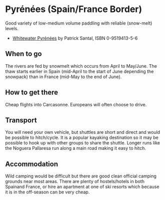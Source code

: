 Pyrénées (Spain/France Border)
=================================

Good variety of low-medium volume paddling with reliable (snow-melt) levels.

  * [Whitewater Pyrénées](http://www.amazon.co.uk/gp/product/0951941356?ie=UTF8&tag=nextswim-21&linkCode=as2&camp=1634&creative=19450&creativeASIN=0951941356) by Patrick Santal, ISBN 0-9519413-5-6

When to go
----------

The rivers are fed by snowmelt which occurs from April to May/June. The thaw starts earlier in Spain (mid-April to the start of June depending the snowpack) than in France (mid-May to the end of June). 

How to get there
----------------

Cheap flights into Carcasonne. Europeans will often choose to drive.

Transport
---------

You will need your own vehicle, but shuttles are short and direct and would be possible to hitch/cycle. It is a popular kayaking destination so it may be possible to hook up with other groups to share the shuttle. Longer runs like the Noguera Pallaresa run along a main road making it easy to hitch.

Accommodation
-------------

Wild camping would be difficult but there are good clean official camping grounds near most areas. There are plenty of hostels/hotels in both Spainand France, or hire an apartment at one of ski resorts which because it is in the off-season can be very cheap.



